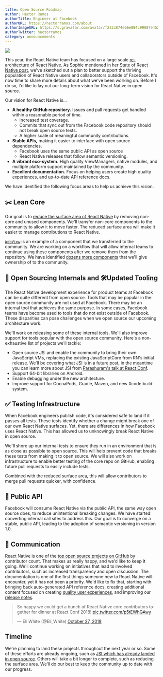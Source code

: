 ```yaml
---
title: Open Source Roadmap
author: Héctor Ramos
authorTitle: Engineer at Facebook
authorURL: https://hectorramos.com/about
authorImageURL: https://s.gravatar.com/avatar/f2223874e66e884c99087e452501f2da?s=128
authorTwitter: hectorramos
category: announcements
---
```


![](/react-native/blog/assets/oss-roadmap-hero.jpg)

This year, the React Native team has focused on a large scale [re-architecture of React Native](https://github.com/react-native-community/discussions-and-proposals/issues/4). As Sophie mentioned in her [State of React Native post,](http://facebook.github.io/react-native/blog/2018/06/14/state-of-react-native-2018) we've sketched out a plan to better support the thriving population of React Native users and collaborators outside of Facebook. It's now time to share more details about what we've been working on. Before I do so, I'd like to lay out our long-term vision for React Native in open source.

Our vision for React Native is...

* **A healthy GitHub repository.** Issues and pull requests get handled within a reasonable period of time.
  * Increased test coverage.
  * Commits that sync out from the Facebook code repository should not break open source tests.
  * A higher scale of meaningful community contributions.
* **Stable APIs,** making it easier to interface with open source dependencies.
  * Facebook uses the same public API as open source
  * React Native releases that follow semantic versioning.
* **A vibrant eco-system.** High quality ViewManagers, native modules, and multiple platform support maintained by the community.
* **Excellent documentation.** Focus on helping users create high quality experiences, and up-to-date API reference docs.

We have identified the following focus areas to help us achieve this vision.

## ✂️ Lean Core

Our goal is to [reduce the surface area of React Native](https://github.com/react-native-community/discussions-and-proposals/issues/6) by removing non-core and unused components. We'll transfer non-core components to the community to allow it to move faster. The reduced surface area will make it easier to manage contributions to React Native.

[`WebView`](https://github.com/react-native-community/discussions-and-proposals/blob/master/proposals/0001-webview.md) is an example of a component that we transferred to the community. We are working on a workflow that will allow internal teams to continue using these components after we remove them from the repository. We have identified [dozens more components](https://github.com/react-native-community/discussions-and-proposals/issues/6) that we'll give ownership of to the community.

## 🎁 Open Sourcing Internals and 🛠Updated Tooling

The React Native development experience for product teams at Facebook can be quite different from open source. Tools that may be popular in the open source community are not used at Facebook. There may be an internal tool that achieves the same purpose. In some cases, Facebook teams have become used to tools that do not exist outside of Facebook. These disparities can pose challenges when we open source our upcoming architecture work.

We'll work on releasing some of these internal tools. We'll also improve support for tools popular with the open source community. Here's a non-exhaustive list of projects we'll tackle:

* Open source JSI and enable the community to bring their own JavaScript VMs, replacing the existing JavaScriptCore from RN's initial release. We'll be covering what JSI is in a future post, in the meantime you can learn more about JSI from [Parashuram's talk at React Conf](https://www.youtube.com/watch?v=UcqRXTriUVI).
* Support 64-bit libraries on Android.
* Enable debugging under the new architecture.
* Improve support for CocoaPods, Gradle, Maven, and new Xcode build system.

## ✅ Testing Infrastructure

When Facebook engineers publish code, it's considered safe to land if it passes all tests. These tests identify whether a change might break one of our own React Native surfaces. Yet, there are differences in how Facebook uses React Native. This has allowed us to unknowingly break React Native in open source.

We'll shore up our internal tests to ensure they run in an environment that is as close as possible to open source. This will help prevent code that breaks these tests from making it to open source. We will also work on infrastructure to enable better testing of the core repo on GitHub, enabling future pull requests to easily include tests.

Combined with the reduced surface area, this will allow contributors to merge pull requests quicker, with confidence.

## 📜 Public API

Facebook will consume React Native via the public API, the same way open source does, to reduce unintentional breaking changes. We have started converting internal call sites to address this. Our goal is to converge on a stable, public API, leading to the adoption of semantic versioning in version 1.0.

## 📣 Communication

React Native is one of the [top open source projects on GitHub](https://octoverse.github.com/projects) by contributor count. That makes us really happy, and we'd like to keep it going. We'll continue working on initiatives that lead to involved contributors, such as increased transparency and open discussion. The documentation is one of the first things someone new to React Native will encounter, yet it has not been a priority. We'd like to fix that, starting with bringing back auto-generated API reference docs, creating additional content focused on creating [quality user experiences](http://facebook.github.io/react-native/docs/improvingux), and improving our [release notes](https://github.com/react-native-community/react-native-releases/issues/47).

<blockquote class="twitter-tweet" data-lang="en"><p lang="en" dir="ltr">So happy we could get a bunch of React Native core contributors together for dinner at React Conf 2018! <a href="https://t.co/p5tEWhGAwy">pic.twitter.com/p5tEWhGAwy</a></p>&mdash; Eli White (@Eli_White) <a href="https://twitter.com/Eli_White/status/1056008011120955392?ref_src=twsrc%5Etfw">October 27, 2018</a></blockquote>
<script async src="https://platform.twitter.com/widgets.js" charset="utf-8"></script>

## Timeline

We're planning to land these projects throughout the next year or so. Some of these efforts are already ongoing, such as [JSI which has already landed in open source](https://github.com/facebook/react-native/compare/e337bcafb0b017311c37f2dbc24e5a757af0a205...8427f64e06456f171f9df0316c6ca40613de7a20). Others will take a bit longer to complete, such as reducing the surface area. We'll do our best to keep the community up to date with our progress.
